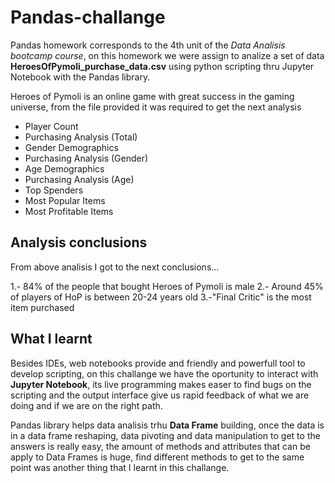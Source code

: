 # Pandas-challange
Pandas homework corresponds to the 4th unit of the _Data Analisis bootcamp course_, on this homework we were assign to analize a set of data **HeroesOfPymoli_purchase_data.csv** using python scripting thru Jupyter Notebook with the Pandas library. 

Heroes of Pymoli is an online game with great success in the gaming universe, from the file provided it was required to get the next analysis

- Player Count
- Purchasing Analysis (Total)
- Gender Demographics
- Purchasing Analysis (Gender)
- Age Demographics
- Purchasing Analysis (Age)
- Top Spenders
- Most Popular Items
- Most Profitable Items

## Analysis conclusions

From above analisis I got to the next conclusions...

1.- 84% of the people that bought Heroes of Pymoli is male
2.- Around 45% of players of HoP is between 20-24 years old
3.-"Final Critic" is the most item purchased 

## What I learnt

Besides IDEs, web notebooks provide and friendly and powerfull tool to develop scripting, on this challange we have the oportunity to interact with **Jupyter Notebook**, its live programming makes easer to find bugs on the scripting and the output interface give us rapid feedback of what we are doing and if we are on the right path.

Pandas library helps data analisis trhu **Data Frame** building, once the data is in a data frame reshaping, data pivoting and data manipulation to get to the answers is really easy, the amount of methods and attributes that can be apply to Data Frames is huge, find different methods to get to the same point was another thing that I learnt in this challange.

